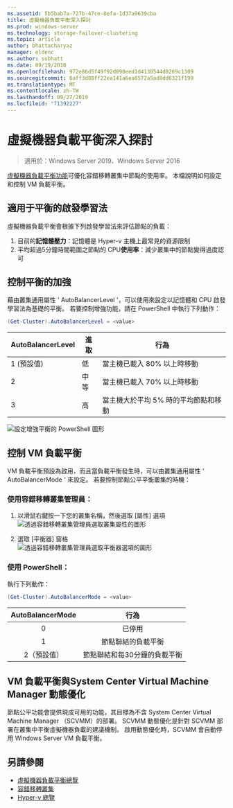```yaml
---
ms.assetid: 5b5bab7a-727b-47ce-8efa-1d37a9639cba
title: 虛擬機器負載平衡深入探討
ms.prod: windows-server
ms.technology: storage-failover-clustering
ms.topic: article
author: bhattacharyaz
manager: eldenc
ms.author: subhatt
ms.date: 09/19/2016
ms.openlocfilehash: 972e86d5f49f92d090eed1d4130544d0269c1309
ms.sourcegitcommit: 6aff3d88ff22ea141a6ea6572a5ad8dd6321f199
ms.translationtype: MT
ms.contentlocale: zh-TW
ms.lasthandoff: 09/27/2019
ms.locfileid: "71392227"
---
```

# <a name="virtual-machine-load-balancing-deep-dive"></a>虛擬機器負載平衡深入探討

> 適用於：Windows Server 2019、Windows Server 2016

[虛擬機器負載平衡功能](vm-load-balancing-overview.md)可優化容錯移轉叢集中節點的使用率。 本檔說明如何設定和控制 VM 負載平衡。 

## <a id="heuristics-for-balancing"></a>適用于平衡的啟發學習法
虛擬機器負載平衡會根據下列啟發學習法來評估節點的負載：
1. 目前的**記憶體壓力**：記憶體是 Hyper-v 主機上最常見的資源限制
2. 平均超過5分鐘時間範圍之節點的 CPU**使用率**：減少叢集中的節點變得過度認可

## <a id="controlling-aggressiveness-of-balancing"></a>控制平衡的加強
藉由叢集通用屬性 ' AutoBalancerLevel '，可以使用來設定以記憶體和 CPU 啟發學習法為基礎的平衡。 若要控制增強功能，請在 PowerShell 中執行下列動作：

```PowerShell
(Get-Cluster).AutoBalancerLevel = <value>
```

| AutoBalancerLevel | 進取 | 行為 |
|-------------------|----------------|----------|
| 1 (預設值) | 低 | 當主機已載入 80% 以上時移動 |
| 2 | 中等 | 當主機已載入 70% 以上時移動 |
| 3 | 高 | 當主機大於平均 5% 時的平均節點和移動 | 

![設定增強平衡的 PowerShell 圖形](media/vm-load-balancing/detailed-VM-load-balancing-1.jpg)

## <a name="controlling-vm-load-balancing"></a>控制 VM 負載平衡
VM 負載平衡預設為啟用，而且當負載平衡發生時，可以由叢集通用屬性 ' AutoBalancerMode ' 來設定。 若要控制節點公平平衡叢集的時機：

### <a name="using-failover-cluster-manager"></a>使用容錯移轉叢集管理員：
1. 以滑鼠右鍵按一下您的叢集名稱，然後選取 [屬性] 選項  
    ![透過容錯移轉叢集管理員選取叢集屬性的圖形](media/vm-load-balancing/detailed-VM-load-balancing-2.jpg)

2.  選取 [平衡器] 窗格  
    ![透過容錯移轉叢集管理員選取平衡器選項的圖形](media/vm-load-balancing/detailed-VM-load-balancing-3.jpg)

### <a name="using-powershell"></a>使用 PowerShell：
執行下列動作：
```powershell
(Get-Cluster).AutoBalancerMode = <value>
```

|AutoBalancerMode |行為| 
|:----------------:|:----------:|
|0| 已停用| 
|1| 節點聯結的負載平衡| 
|2（預設值）| 節點聯結和每30分鐘的負載平衡 |

## <a name="vm-load-balancing-vs-system-center-virtual-machine-manager-dynamic-optimization"></a>VM 負載平衡與System Center Virtual Machine Manager 動態優化
節點公平功能會提供現成可用的功能，其目標為不含 System Center Virtual Machine Manager （SCVMM）的部署。 SCVMM 動態優化是針對 SCVMM 部署在叢集中平衡虛擬機器負載的建議機制。 啟用動態優化時，SCVMM 會自動停用 Windows Server VM 負載平衡。

## <a name="see-also"></a>另請參閱
* [虛擬機器負載平衡總覽](vm-load-balancing-overview.md)
* [容錯移轉叢集](failover-clustering-overview.md)
* [Hyper-v 總覽](../virtualization/hyper-v/Hyper-V-on-Windows-Server.md)
